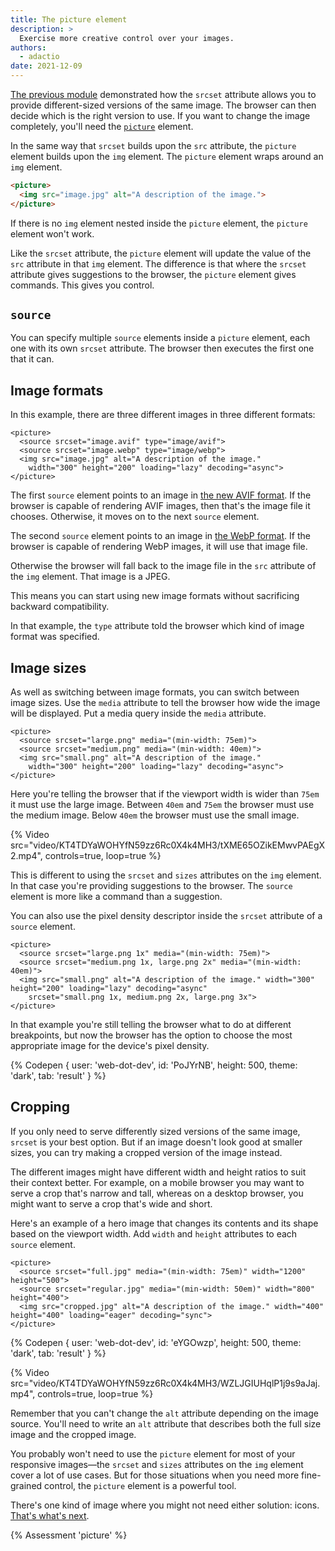 ```yaml
---
title: The picture element
description: >
  Exercise more creative control over your images.
authors:
  - adactio
date: 2021-12-09
---
```


[The previous module](/learn/design/responsive-images/) demonstrated how the `srcset` attribute allows you to provide different-sized versions of the same image. The browser can then decide which is the right version to use. If you want to change the image completely, you'll need the [`picture`](https://developer.mozilla.org/docs/Web/HTML/Element/picture) element.

In the same way that `srcset` builds upon the `src` attribute, the `picture` element builds upon the `img` element. The `picture` element wraps around an `img` element.

```html
<picture>
  <img src="image.jpg" alt="A description of the image.">
</picture>
```

If there is no `img` element nested inside the `picture` element, the `picture` element won't work.

Like the `srcset` attribute, the `picture` element will update the value of the `src` attribute in that `img` element. The difference is that where the `srcset` attribute gives suggestions to the browser, the `picture` element gives commands. This gives you control. 

## `source`

You can specify multiple `source` elements inside a `picture` element, each one with its own `srcset` attribute. The browser then executes the first one that it can.

## Image formats

In this example, there are three different images in three different formats:

```html/1-2
<picture>
  <source srcset="image.avif" type="image/avif">
  <source srcset="image.webp" type="image/webp">
  <img src="image.jpg" alt="A description of the image." 
    width="300" height="200" loading="lazy" decoding="async">
</picture>
```

The first `source` element points to an image in [the new AVIF format](/compress-images-avif/). If the browser is capable of rendering AVIF images, then that's the image file it chooses. Otherwise, it moves on to the next `source` element.

The second `source` element points to an image in [the WebP format](/serve-images-webp/). If the browser is capable of rendering WebP images, it will use that image file.

Otherwise the browser will fall back to the image file in the `src` attribute of the `img` element. That image is a JPEG.

This means you can start using new image formats without sacrificing backward compatibility.

In that example, the `type` attribute told the browser which kind of image format was specified.

## Image sizes

As well as switching between image formats, you can switch between image sizes. Use the `media` attribute to tell the browser how wide the image will be displayed. Put a media query inside the `media` attribute.

```html/1-2
<picture>
  <source srcset="large.png" media="(min-width: 75em)">
  <source srcset="medium.png" media="(min-width: 40em)">
  <img src="small.png" alt="A description of the image." 
    width="300" height="200" loading="lazy" decoding="async">
</picture>
```

Here you're telling the browser that if the viewport width is wider than `75em` it must use the large image. Between `40em` and `75em` the browser must use the medium image. Below `40em` the browser must use the small image.

{% Video src="video/KT4TDYaWOHYfN59zz6Rc0X4k4MH3/tXME65OZikEMwvPAEgX2.mp4", controls=true, loop=true %}

This is different to using the `srcset` and `sizes` attributes on the `img` element. In that case you're providing suggestions to the browser. The `source` element is more like a command than a suggestion.

You can also use the pixel density descriptor inside the `srcset` attribute of a `source` element.

```html/1-2
<picture>
  <source srcset="large.png 1x" media="(min-width: 75em)">
  <source srcset="medium.png 1x, large.png 2x" media="(min-width: 40em)">
  <img src="small.png" alt="A description of the image." width="300" height="200" loading="lazy" decoding="async"
    srcset="small.png 1x, medium.png 2x, large.png 3x">
</picture>
```

In that example you're still telling the browser what to do at different breakpoints, but now the browser has the option to choose the most appropriate image for the device's pixel density.

{% Codepen {
 user: 'web-dot-dev',
 id: 'PoJYrNB',
 height: 500,
 theme: 'dark',
 tab: 'result'
} %}

## Cropping

If you only need to serve differently sized versions of the same image, `srcset` is your best option. But if an image doesn't look good at smaller sizes, you can try making a cropped version of the image instead.

The different images might have different width and height ratios to suit their context better. For example, on a mobile browser you may want to serve a crop that's narrow and tall, whereas on a desktop browser, you might want to serve a crop that's wide and short.

Here's an example of a hero image that changes its contents and its shape based on the viewport width. Add `width` and `height` attributes to each `source` element.

```html/1-2
<picture>
  <source srcset="full.jpg" media="(min-width: 75em)" width="1200" height="500">
  <source srcset="regular.jpg" media="(min-width: 50em)" width="800" height="400">
  <img src="cropped.jpg" alt="A description of the image." width="400" height="400" loading="eager" decoding="sync">
</picture>
```

{% Codepen {
 user: 'web-dot-dev',
 id: 'eYGOwzp',
 height: 500,
 theme: 'dark',
 tab: 'result'
} %}

{% Video src="video/KT4TDYaWOHYfN59zz6Rc0X4k4MH3/WZLJGIUHqlP1j9s9aJaj.mp4", controls=true, loop=true %}

Remember that you can't change the `alt` attribute depending on the image source. You'll need to write an `alt` attribute that describes both the full size image and the cropped image.

You probably won't need to use the `picture` element for most of your responsive images—the `srcset` and `sizes` attributes on the `img` element cover a lot of use cases. But for those situations when you need more fine-grained control, the `picture` element is a powerful tool.

There's one kind of image where you might not need either solution: icons. [That's what's next](/learn/design/icons/).

{% Assessment 'picture' %}
